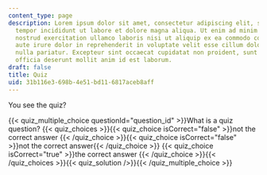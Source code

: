 ```yaml
---
content_type: page
description: Lorem ipsum dolor sit amet, consectetur adipiscing elit, sed do eiusmod
  tempor incididunt ut labore et dolore magna aliqua. Ut enim ad minim veniam, quis
  nostrud exercitation ullamco laboris nisi ut aliquip ex ea commodo consequat. Duis
  aute irure dolor in reprehenderit in voluptate velit esse cillum dolore eu fugiat
  nulla pariatur. Excepteur sint occaecat cupidatat non proident, sunt in culpa qui
  officia deserunt mollit anim id est laborum.
draft: false
title: Quiz
uid: 31b116e3-698b-4e51-bd11-6817aceb8aff
---
```

You see the quiz?

{{< quiz_multiple_choice questionId="question_id" >}}What is a quiz question? {{< quiz_choices >}}{{< quiz_choice isCorrect="false" >}}not the correct answer {{< /quiz_choice >}}{{< quiz_choice isCorrect="false" >}}not the correct answer{{< /quiz_choice >}} {{< quiz_choice isCorrect="true" >}}the correct answer {{< /quiz_choice >}}{{< /quiz_choices >}}{{< quiz_solution />}}{{< /quiz_multiple_choice >}}